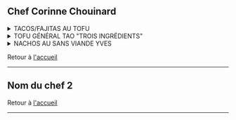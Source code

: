 ## Chef Corinne Chouinard

<details>
  <summary> TACOS/FAJITAS AU TOFU</summary>
  
**TEMPS ESTIMÉ**: 20 min.<br>
**QUALIFICATION**: :leaves: - Végétarienne<br>
**SOURCE**: Recette de Ricardo (simplifiée)

**INGRÉDIENTS**
- Un oignon
- Un bloc de tofu EXTRA ferme *
- Une canne de fèves noires
- Un gros pot de salsa
- Des épices à tacos ou de la poudre chili ou n’importe quel épice mexicaine
- Fromage râpé (tex mex est vraiment bon pour cette recette)
- Laitue, crème sure, salsa supplémentaire, lime, coriandre (tous facultatifs pour ajouter du goût au tacos en tant que toppings)


**INSTRUCTIONS**
- Faire revenir l’oignon coupé en petits cubes dans de l’huile.
- Ajouter le tofu préalablement râpé avec une râpe à fromage.
- Ajouter la canne de fèves noires et le pot de salsa.
- C’est fini, vous pouvez mettre le mélange dans un tortillas mou ou dur, avec le fromage râpé et les suggestions de toppings ci-haut


**NOTES DU CHEF**
- Ajouter champignons, poivrons rouges, oignons verts, au mélange de tofu pour plus de légumes
- *Le tofu ferme que j’utilise, et qui est le seul assez ferme selon moi, est le Unisoya, qui se trouve au IGA dans la section des fruits et légumes. Il est possible de faire la recette avec n’importe quel tofu ferme, c’est seulement la partie râpe à fromage qui va être retirée, et je propose de défaire le tofu avec vos mains directement.

<img src="/Fichiers_necessaires_au_fonctionnement_du_recueil/Recettes/Photos/tacos_fajitas_au_tofu.png" alt="text"/>



<details>
  <summary> Clique ici pour voir les astuces et les commentaires des autres chefs! </summary>

Laisse ton propre témoignage en cliquant [ici](https://forms.gle/eB2ZwrYTwWHfYcTJ6)

</details>

</details>


<details>
  <summary> TOFU GÉNÉRAL TAO "TROIS INGRÉDIENTS"</summary>
  
**TEMPS ESTIMÉ**: 20 min.<br>
**QUALIFICATION**: :leaves: - Végétarienne<br>
**SOURCE**: Recette de la cuisine de Jean-Philippe (simplifiée)

**INGRÉDIENTS**
- Tofu extra ferme
- Fécule de maïs
- Nouilles de riz ou n’importe quelles nouilles asiatiques
- Oignons verts (c’est pour décorer mais ça ajoute vraiment du gout)


**SAUCE**
- Sauce soya
- Ketchup
- Sirop d’érable
- Eau avec un peu de sel (ou bouillon de poulet si vous êtes plus fancy que moi)
- Sriracha

**INSTRUCTIONS**
- PREMIÈRE ÉTAPE LE TOFU! Couper le tofu en cubes, puis recouvrir de beaucoup de fécule de maïs. Faire revenir le tofu dans beaucoup d’huile à feu moyen pendant tout le long de la préparation.
- Faire bouillir de l’eau pour les nouilles et les faire cuire selon le mode de préparation écrit sur l’emballage.
- Sauce HYPER facile. Dans un pot masson de taille normale, mettre 4 cuilleres à soupe de chaque : Sauce soya, ketchup, sirop d’érable («trois ingrédients»). Remplir le reste du pot avec de l’eau. Mettre de la sriracha au gout. - Quand le tofu est prêt, full croustillant, fermer le feu, PUIS ajouter la sauce. Laisser épaissir.
- C’est pret.



**NOTES DU CHEF**
- Pour ajouter des légumes au plat, je propose les légumes suivants en ordre du moins cher au plus cher : choux coupé en languettes minces, brocoli,  poivrons rouges coupés en languettes minces, bok choy. Juste à faire revenir l’un des quatre légumes dans une poêle pendant 2-3 minutes avec de l’huile, puis ajouter une demie tasse d’eau pour que ca ramolisse




<img src="/Fichiers_necessaires_au_fonctionnement_du_recueil/Recettes/Photos/tofu_general_tao_trois_ingredients.png" alt="text"/>
  

<details>
  <summary> Clique ici pour voir les astuces et les commentaires des autres chefs! </summary>

Laisse ton propre témoignage en cliquant [ici](https://forms.gle/eB2ZwrYTwWHfYcTJ6)

</details>

</details>




<details>
  <summary> NACHOS AU SANS VIANDE YVES</summary>
  
**TEMPS ESTIMÉ**: 20 min.<br>
**QUALIFICATION**: :leaves: - Végétarienne<br>
**SOURCE**: Manquante pour le moment. 

**INGRÉDIENTS**
- Un oignon
- Un poivron rouge
- Un paquet de sans viande Yves (à côté du tofu, dans la section des fruits et légumes)
- Gros pot de salsa
- Fromage râpé (tex mex miam pour cette recette)
- Oignons verts, olives noires, crème sure, guacamole, tout ce que vous aimez mettre sur des nachos
- Nachos
- Fajitas pour manger le reste du mélange en reste le lendemain et éviter d’avoir des nachos tout mou*



**INSTRUCTIONS**
- Faire revenir les oignons et les poivrons coupés en petits cubes dans l’huile.
- Ajouter le sans viande, puis une tasse d’eau, puis défaire le sans viande en petits morceaux avec une spatule.
- Placer en ordre les éléments suivants sur une plaque allant au four (four à 450) : Nachos, salsa, fromage, mélange de sans viande quand il est chaud (mais pas au complet, voir note), autres garnitures allant au four.
- Laisser au four jusqu'à ce que le fromage soit grillé. Manger.



**NOTES DU CHEF**
- *Comme j’ai mentionné, ne pas mettre le mélange au complet sur les nachos, ca fait trop. Meme chose pour tous les autres ingrédients, gardez vous en pour vous faire des tacos/fajitas le lendemain. Tu garoche toute la garniture, la salsa, le fromage, tout dans un seul plat, et t’apportes des tortillas séparément, puis le lendemain t’as juste à faire chauffer le plat, puis verser ca dans le tortillas.
- Possible de faire du riz minute pour ajouter dans les fajitas, ca fait plus de lunchs et ca coute rien.



<img src="/Fichiers_necessaires_au_fonctionnement_du_recueil/Recettes/Photos/nachos_au_sans_viande_yves.png" alt="text"/>
  

<details>
  <summary> Clique ici pour voir les astuces et les commentaires des autres chefs! </summary>

Laisse ton propre témoignage en cliquant [ici](https://forms.gle/eB2ZwrYTwWHfYcTJ6)


</details>

</details>














Retour à [l'accueil](/Accueil_Recueil_Vert_(clique_ici).md)


---

## Nom du chef 2



Retour à [l'accueil](/Accueil_Recueil_Vert_(clique_ici).md)


---
